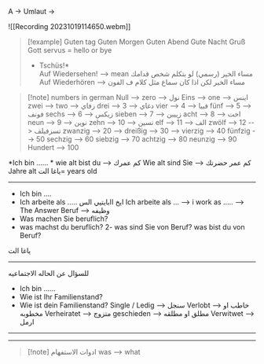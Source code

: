   A -> Umlaut -> 
  
![[Recording 20231019114650.webm]]

>[!example]
>Guten tag
>Guten Morgen 
>Guten Abend 
>Gute Nacht
> Gruß Gott
> servus = hello or bye 
> * Tschüs!*  
>  Auf Wiedersehen! --> mean مساء الخير (رسمي) لو بتكلم شخص قدامك
>  Auf Wiederhören --> مساء الخير لكن اذا كان سماع مثل كلام ف الفون
>  
>  


>[!note] numbers in german
> Null --> zero --> نول 
> Eins --> one  --> اينس 
>  zwei --> two  --> زفاي
>  drei --> 3  --> دغاي 
>  vier --> 4  --> فييا 
>  fünf --> 5  --> فونف
>  sechs --> 6 --> زيكس
>  sieben --> 7 --> زييبن
>  acht  --> 8 --> اخت
>  neun --> 9 --> نوين 
>  zehn --> 10  --> تسين 
>  elf --> 11 --> الف
>  zwölf --> 12 --> تسزفيلف 
>  zwanzig --> 20 --> 
>  dreißig  --> 30 -->
>  vierzig  --> 40 
>  fünfzig --> 50
>  sechzig --> 60 
>  siebzig --> 70
>  achtzig --> 80
>  neunzig --> 90
>Hundert --> 100
 
*Ich bin ...... *
wie alt bist du --> كم عمرك 
Wie alt sind Sie --> كم عمر حضرتك 
Jahre alt ياغا الت= years old 

----------------------
* Ich bin ....
* Ich arbeite als ..... ايخ اابايتيي الس
Ich arbeite als ...  --> i work as .....   --> The Answer 
Beruf --> وظيفه 
* Was machen Sie beruflich?
* was machst du beruflich?
2- 
was sind Sie von Beruf?
was bist du von Beruf?

 ياغا الت

 ----

للسؤال عن الحاله الاجتماعيه
* Ich bin ...... 
* Wie ist Ihr Familienstand?
* Wie ist dein Familienstand?
Single / Ledig --> سنجل
Verlobt  --> خاطب او مخطوبه 
Verheiratet --> متزوج 
geschieden --> مطلق او مطلقه 
Verwitwet --> ارمل 

----







---

>[!note]  ادوات الاستفهام
>  was --> what
>  
>


